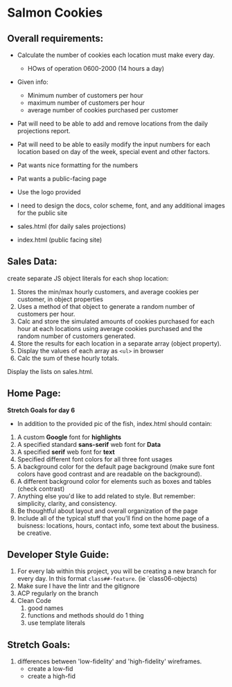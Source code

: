 # Salmon Cookies

## Overall requirements:
- Calculate the number of cookies each location must make every day.
    - HOws of operation 0600-2000 (14 hours a day)

- Given info:
    - Minimum number of customers per hour
    - maximum number of customers per hour
    - average number of cookies purchased per customer

- Pat will need to be able to add and remove locations from the daily projections report.
- Pat will need to be able to easily modify the input numbers for each location based on day of the week, special event and other factors.
- Pat wants nice formatting for the numbers

- Pat wants a public-facing page
- Use the logo provided
- I need to design the docs, color scheme, font, and any additional images for the public site

- sales.html (for daily sales projections)
- index.html (public facing site)

## Sales Data:
create separate JS object literals for each shop location:
1. Stores the min/max hourly customers, and average cookies per customer, in object properties
1. Uses a method of that object to generate a random number of customers per hour.
1. Calc and store the simulated amounts of cookies purchased for each hour at each locations using average cookies purchased and the random number of customers generated.
1. Store the results for each location in a separate array (object property).
1. Display the values of each array as `<ul>` in browser
1. Calc the sum of these hourly totals.

Display the lists on sales.html.

## Home Page:
**Stretch Goals for day 6**
- In addition to the provided pic of the fish, index.html should contain:
1. A custom **Google** font for **highlights**
1. A specified standard **sans-serif** web font for **Data**
1. A specified **serif** web font for **text**
1. Specified different font colors for all three font usages
1. A background color for the default page background (make sure font colors have good contrast and are readable on the background).
1. A different background color for elements such as boxes and tables (check contrast)
1. Anything else you'd like to add related to style. But remember: simplicity, clarity, and consistency.
1. Be thoughtful about layout and overall organization of the page
1. Include all of the typical stuff that you'll find on the home page of a buisness: locations, hours, contact info, some text about the business. be creative.

## Developer Style Guide:
1. For every lab within this project, you will be creating a new branch for every day. In this format `class##-feature`. (ie `class06-objects)
1. Make sure I have the lintr and the gitignore
1. ACP regularly on the branch
1. Clean Code
    1. good names
    1. functions and methods should do 1 thing
    1. use template literals
  
## Stretch Goals:
1. differences between 'low-fidelity' and 'high-fidelity' wireframes.
    - create a low-fid
    - create a high-fid
  